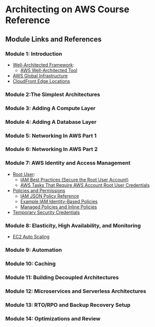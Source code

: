 # Architecting on AWS Course Reference

## Module Links and References

### Module 1: Introduction

* [Well-Architected Framework](https://aws.amazon.com/architecture/well-architected/):
  * [AWS Well-Architected Tool](https://aws.amazon.com/well-architected-tool/)
* [AWS Global Infrastructure](https://aws.amazon.com/about-aws/global-infrastructure/)
* [CloudFront Edge Locations](https://aws.amazon.com/cloudfront/features/)

### Module 2:The Simplest Architectures

### Module 3: Adding A Compute Layer

### Module 4: Adding A Database Layer

### Module 5: Networking In AWS Part 1

### Module 6: Networking In AWS Part 2

### Module 7: AWS Identity and Access Management

* [Root User](https://docs.aws.amazon.com/IAM/latest/UserGuide/id_root-user.html):
  * [IAM Best Practices (Secure the Root User Account)](https://docs.aws.amazon.com/IAM/latest/UserGuide/best-practices.html)
  * [AWS Tasks That Require AWS Account Root User Credentials](https://docs.aws.amazon.com/general/latest/gr/aws_tasks-that-require-root.html)
* [Policies and Permissions](https://docs.aws.amazon.com/IAM/latest/UserGuide/access_policies.html)
  * [IAM JSON Policy Reference](https://docs.aws.amazon.com/IAM/latest/UserGuide/reference_policies.html)
  * [Example IAM Identity-Based Policies](https://docs.aws.amazon.com/IAM/latest/UserGuide/access_policies_examples.html)
  * [Managed Policies and Inline Policies](https://docs.aws.amazon.com/IAM/latest/UserGuide/access_policies_managed-vs-inline.html)
* [Temporary Security Credentials](https://docs.aws.amazon.com/IAM/latest/UserGuide/id_credentials_temp.html)  

### Module 8: Elasticity, High Availability, and Monitoring

* [EC2 Auto Scaling](https://aws.amazon.com/ec2/autoscaling/)

### Module 9: Automation

### Module 10: Caching

### Module 11: Building Decoupled Architectures

### Module 12: Microservices and Serverless Architectures

### Module 13: RTO/RPO and Backup Recovery Setup

### Module 14: Optimizations and Review
